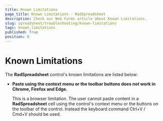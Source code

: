 ```yaml
---
title: Known Limitations
page_title: Known Limitations - RadSpreadsheet
description: Check our Web Forms article about Known Limitations.
slug: spreadsheet/troubleshooting/known-limitations
tags: known,limitations
published: True
position: 0
---
```


# Known Limitations



The **RadSpreadsheet** control's known limitations are listed below:

* **Paste using the context menu or the toolbar buttons does not work in Chrome, Firefox and Edge.**

	This is a browser limitation. The user cannot paste content in a **RadSpreadsheet** cell using the control's context menu or the buttons on the toolbar of the control. Instead the keyboard command Ctrl+V / Cmd+V should be used.

